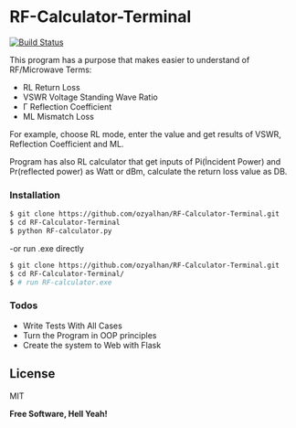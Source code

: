 # RF-Calculator-Terminal

[![Build Status](https://travis-ci.org/joemccann/dillinger.svg?branch=master)](https://travis-ci.org/joemccann/dillinger)

This program has a purpose that makes easier to understand of RF/Microwave Terms: 
 
 - RL    Return Loss
- VSWR  Voltage Standing Wave Ratio
- Γ     Reflection Coefficient
- ML    Mismatch Loss

For example, choose RL mode, enter the value and get results of VSWR, Reflection Coefficient and ML.

Program has also RL calculator that get inputs of Pi(İncident Power) and Pr(reflected power) as Watt or dBm, calculate the return loss value as DB.


### Installation


```sh
$ git clone https://github.com/ozyalhan/RF-Calculator-Terminal.git
$ cd RF-Calculator-Terminal
$ python RF-calculator.py
```
-or run .exe directly

```sh
$ git clone https://github.com/ozyalhan/RF-Calculator-Terminal.git
$ cd RF-Calculator-Terminal/
$ # run RF-calculator.exe
```


### Todos

 - Write Tests With All Cases
 - Turn the Program in OOP principles
 - Create the system to Web with Flask

License
----

MIT


**Free Software, Hell Yeah!**

